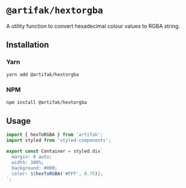 # `@artifak/hextorgba`

A utility function to convert hexadecimal colour values to RGBA string.

## Installation

### Yarn

```sh
yarn add @artifak/hextorgba
```

### NPM

```sh
npm install @artifak/hextorgba
```

## Usage

```ts
import { hexToRGBA } from 'artifak';
import styled from 'styled-components';

export const Container = styled.div`
  margin: 0 auto;
  width: 100%;
  background: #000;
  color: ${hexToRGBA('#FFF', 0.75)};
`;
```
